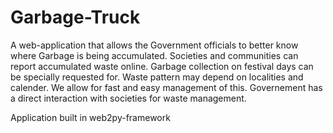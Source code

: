 Garbage-Truck
=============

A web-application that allows the Government officials to better know where Garbage is being accumulated. 
Societies and communities can report accumulated waste online. 
Garbage collection on festival days can be specially requested for. Waste pattern may depend on localities and calender. 
We allow for fast and easy management of this. Governement has a direct interaction with societies for waste management.

Application built in web2py-framework
